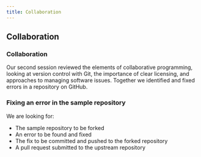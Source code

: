 ```yaml
---
title: Collaboration
---
```


## Collaboration

### Collaboration

Our second session reviewed the elements of collaborative programming, looking at version control with Git, the importance of clear licensing, and approaches to managing software issues. Together we identified and fixed errors in a repository on GitHub.

### Fixing an error in the sample repository

We are looking for:

* The sample repository to be forked
* An error to be found and fixed
* The fix to be committed and pushed to the forked repository
* A pull request submitted to the upstream repository

